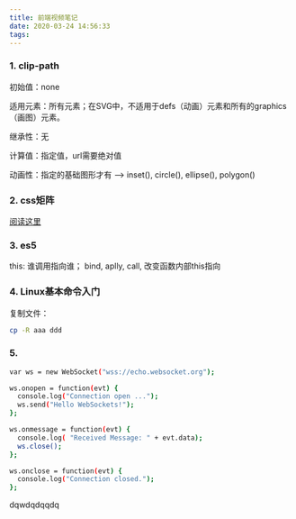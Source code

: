 ```yaml
---
title: 前端视频笔记
date: 2020-03-24 14:56:33
tags:
---
```


### 1. clip-path

初始值：none

适用元素：所有元素；在SVG中，不适用于defs（动画）元素和所有的graphics（画图）元素。

继承性：无

计算值：指定值，url需要绝对值

动画性：指定的基础图形才有 --> inset(), circle(), ellipse(), polygon()

### 2. css矩阵

[阅读这里](https://www.zhangxinxu.com/wordpress/2012/06/css3-transform-matrix-%e7%9f%a9%e9%98%b5/m)

### 3. es5
this: 谁调用指向谁；
bind, aplly, call, 改变函数内部this指向

### 4. Linux基本命令入门
复制文件：
```bash
cp -R aaa ddd
```
### 5.
```bash
var ws = new WebSocket("wss://echo.websocket.org");

ws.onopen = function(evt) {
  console.log("Connection open ...");
  ws.send("Hello WebSockets!");
};

ws.onmessage = function(evt) {
  console.log( "Received Message: " + evt.data);
  ws.close();
};

ws.onclose = function(evt) {
  console.log("Connection closed.");
};
```

dqwdqdqqdq